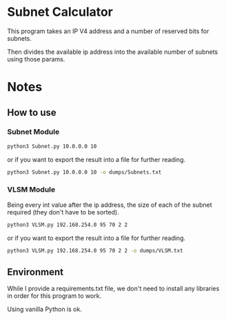 # Subnet Calculator

This program takes an IP V4 address and a number of reserved bits for subnets.

Then divides the available ip address into the available number of subnets using those params.

# Notes

## How to use

### Subnet Module

```bash
python3 Subnet.py 10.0.0.0 10
```

or if you want to export the result into a file for further reading.

```bash
python3 Subnet.py 10.0.0.0 10 -o dumps/Subnets.txt
```

### VLSM Module

Being every int value after the ip address, the size of each of the subnet required (they don't have to be sorted).

```bash
python3 VLSM.py 192.168.254.0 95 70 2 2
```

or if you want to export the result into a file for further reading.

```bash
python3 VLSM.py 192.168.254.0 95 70 2 2 -o dumps/VLSM.txt
```

## Environment

While I provide a requirements.txt file, we don't need to install any libraries in order for this program to work.

Using vanilla Python is ok.
